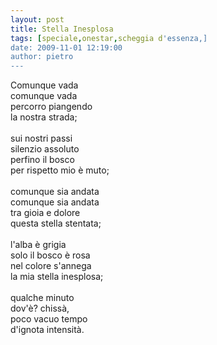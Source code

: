 ```yaml
---
layout: post
title: Stella Inesplosa
tags: [speciale,onestar,scheggia d'essenza,]
date: 2009-11-01 12:19:00
author: pietro
---
```

Comunque vada<br/>comunque vada<br/>percorro piangendo<br/>la nostra strada;<br/><br/>sui nostri passi<br/>silenzio assoluto<br/>perfino il bosco<br/>per rispetto mio è muto;<br/><br/>comunque sia andata<br/>comunque sia andata<br/>tra gioia e dolore<br/>questa stella stentata;<br/><br/>l'alba è grigia<br/>solo il bosco è rosa<br/>nel colore s'annega<br/>la mia stella inesplosa;<br/><br/>qualche minuto<br/>dov'è? chissà,<br/>poco vacuo tempo<br/>d'ignota intensità.
